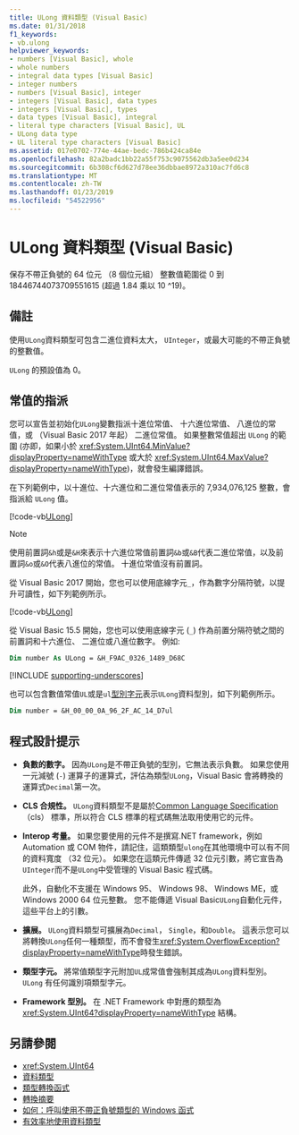 ```yaml
---
title: ULong 資料類型 (Visual Basic)
ms.date: 01/31/2018
f1_keywords:
- vb.ulong
helpviewer_keywords:
- numbers [Visual Basic], whole
- whole numbers
- integral data types [Visual Basic]
- integer numbers
- numbers [Visual Basic], integer
- integers [Visual Basic], data types
- integers [Visual Basic], types
- data types [Visual Basic], integral
- literal type characters [Visual Basic], UL
- ULong data type
- UL literal type characters [Visual Basic]
ms.assetid: 017e0702-774e-44ae-bedc-786b424ca84e
ms.openlocfilehash: 82a2badc1bb22a55f753c9075562db3a5ee0d234
ms.sourcegitcommit: 6b308cf6d627d78ee36dbbae8972a310ac7fd6c8
ms.translationtype: MT
ms.contentlocale: zh-TW
ms.lasthandoff: 01/23/2019
ms.locfileid: "54522956"
---
```

# <a name="ulong-data-type-visual-basic"></a>ULong 資料類型 (Visual Basic)

保存不帶正負號的 64 位元 （8 個位元組） 整數值範圍從 0 到 18446744073709551615 (超過 1.84 乘以 10 ^19)。  
  
## <a name="remarks"></a>備註

使用`ULong`資料類型可包含二進位資料太大， `UInteger`，或最大可能的不帶正負號的整數值。  
  
`ULong` 的預設值為 0。

## <a name="literal-assignments"></a>常值的指派

您可以宣告並初始化`ULong`變數指派十進位常值、 十六進位常值、 八進位的常值，或 （Visual Basic 2017 年起） 二進位常值。 如果整數常值超出 `ULong` 的範圍 (亦即，如果小於 <xref:System.UInt64.MinValue?displayProperty=nameWithType> 或大於 <xref:System.UInt64.MaxValue?displayProperty=nameWithType>)，就會發生編譯錯誤。

在下列範例中，以十進位、十六進位和二進位常值表示的 7,934,076,125 整數，會指派給 `ULong` 值。
  
[!code-vb[ULong](../../../../samples/snippets/visualbasic/language-reference/data-types/numeric-literals.vb#ULong)]

> [!NOTE] 
> 使用前置詞`&h`或是`&H`來表示十六進位常值前置詞`&b`或`&B`代表二進位常值，以及前置詞`&o`或`&O`代表八進位的常值。 十進位常值沒有前置詞。

從 Visual Basic 2017 開始，您也可以使用底線字元`_`，作為數字分隔符號，以提升可讀性，如下列範例所示。

[!code-vb[ULong](../../../../samples/snippets/visualbasic/language-reference/data-types/numeric-literals.vb#LongS)]

從 Visual Basic 15.5 開始，您也可以使用底線字元 (`_`) 作為前置分隔符號之間的前置詞和十六進位、 二進位或八進位數字。 例如: 

```vb
Dim number As ULong = &H_F9AC_0326_1489_D68C
```

[!INCLUDE [supporting-underscores](../../../../includes/vb-separator-langversion.md)]

也可以包含數值常值`UL`或是`ul`[型別字元](../../programming-guide/language-features/data-types/type-characters.md)表示`ULong`資料型別，如下列範例所示。

```vb
Dim number = &H_00_00_0A_96_2F_AC_14_D7ul
```

## <a name="programming-tips"></a>程式設計提示
  
-   **負數的數字。** 因為`ULong`是不帶正負號的型別，它無法表示負數。 如果您使用一元減號 (`-`) 運算子的運算式，評估為類型`ULong`，Visual Basic 會將轉換的運算式`Decimal`第一次。  
  
-   **CLS 合規性。** `ULong`資料類型不是屬於[Common Language Specification](https://www.ecma-international.org/publications/standards/Ecma-335.htm) （cls） 標準，所以符合 CLS 標準的程式碼無法取用使用它的元件。  
  
-   **Interop 考量。** 如果您要使用的元件不是撰寫.NET framework，例如 Automation 或 COM 物件，請記住，這類類型`ulong`在其他環境中可以有不同的資料寬度 （32 位元）。 如果您在這類元件傳遞 32 位元引數，將它宣告為`UInteger`而不是`ULong`中受管理的 Visual Basic 程式碼。  
  
     此外，自動化不支援在 Windows 95、 Windows 98、 Windows ME，或 Windows 2000 64 位元整數。 您不能傳遞 Visual Basic`ULong`自動化元件，這些平台上的引數。  
  
-   **擴展。** `ULong`資料類型可擴展為`Decimal`， `Single`，和`Double`。 這表示您可以將轉換`ULong`任何一種類型，而不會發生<xref:System.OverflowException?displayProperty=nameWithType>時發生錯誤。  
  
-   **類型字元。** 將常值類型字元附加`UL`成常值會強制其成為`ULong`資料型別。 `ULong` 有任何識別項類型字元。
  
-   **Framework 型別。** 在 .NET Framework 中對應的類型為 <xref:System.UInt64?displayProperty=nameWithType> 結構。  
  
## <a name="see-also"></a>另請參閱

- <xref:System.UInt64>
- [資料類型](../../../visual-basic/language-reference/data-types/index.md)
- [類型轉換函式](../../../visual-basic/language-reference/functions/type-conversion-functions.md)
- [轉換摘要](../../../visual-basic/language-reference/keywords/conversion-summary.md)
- [如何：呼叫使用不帶正負號類型的 Windows 函式](../../../visual-basic/programming-guide/com-interop/how-to-call-a-windows-function-that-takes-unsigned-types.md)
- [有效率地使用資料類型](../../../visual-basic/programming-guide/language-features/data-types/efficient-use-of-data-types.md)
